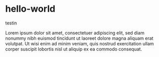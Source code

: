 hello-world
===========

testin

Lorem ipsum dolor sit amet, consectetuer adipiscing elit, sed diam nonummy nibh euismod tincidunt ut laoreet dolore magna aliquam erat volutpat. Ut wisi enim ad minim veniam, quis nostrud exercitation ullam corper suscipit lobortis nisl ut aliquip ex ea commodo consequat. 
